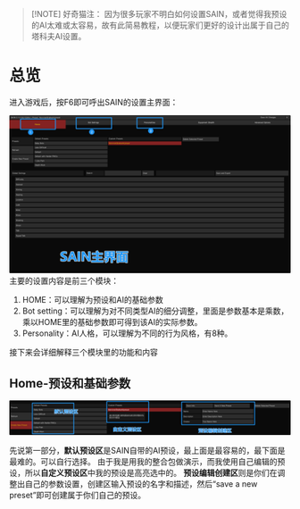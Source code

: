 
> [!NOTE] 好奇猫注：
>因为很多玩家不明白如何设置SAIN，或者觉得我预设的AI太难或太容易，故有此简易教程，以便玩家们更好的设计出属于自己的塔科夫AI设置。

# 总览


进入游戏后，按F6即可呼出SAIN的设置主界面：

![](assets/Pasted%20image%2020240923225406.png)
主要的设置内容是前三个模块：
1. HOME：可以理解为预设和AI的基础参数
2. Bot setting：可以理解为对不同类型AI的细分调整，里面是参数基本是乘数，乘以HOME里的基础参数即可得到该AI的实际参数。
3. Personality：AI人格，可以理解为不同的行为风格，有8种。

接下来会详细解释三个模块里的功能和内容

## Home-预设和基础参数

![](assets/Pasted%20image%2020240923230811.png)

先说第一部分，**默认预设区**是SAIN自带的AI预设，最上面是最容易的，最下面是最难的。可以自行选择。
由于我是用我的整合包做演示，而我使用自己编辑的预设，所以**自定义预设区**中我的预设是高亮选中的。
**预设编辑创建区**则是你们在调整出自己的参数设置，创建区输入预设的名字和描述，然后“save a new preset”即可创建属于你们自己的预设。